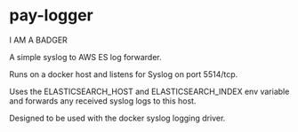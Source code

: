 # pay-logger

I AM A BADGER

A simple syslog to AWS ES log forwarder.

Runs on a docker host and listens for Syslog on port 5514/tcp.

Uses the ELASTICSEARCH_HOST and ELASTICSEARCH_INDEX env variable and forwards any received syslog logs to this host.

Designed to be used with the docker syslog logging driver.
